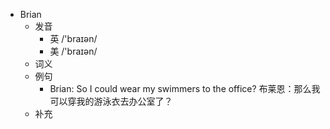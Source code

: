 - Brian
  - 发音
    - 英 /'braɪən/
    - 美 /'braɪən/
  - 词义
  - 例句
    - Brian: So I could wear my swimmers to the office? 布莱恩：那么我可以穿我的游泳衣去办公室了？
  - 补充